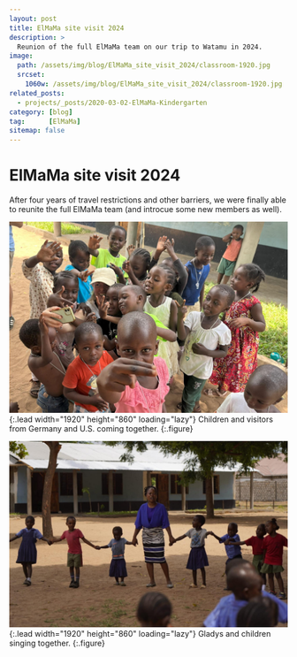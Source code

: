 ```yaml
---
layout: post
title: ElMaMa site visit 2024
description: >
  Reunion of the full ElMaMa team on our trip to Watamu in 2024.
image: 
  path: /assets/img/blog/ElMaMa_site_visit_2024/classroom-1920.jpg
  srcset:
    1060w: /assets/img/blog/ElMaMa_site_visit_2024/classroom-1920.jpg
related_posts:
  - projects/_posts/2020-03-02-ElMaMa-Kindergarten
category: [blog]
tag:      [ElMaMa]
sitemap: false
---
```


# ElMaMa site visit 2024

After four years of travel restrictions and other barriers, we were finally able to reunite the full ElMaMa team (and introcue some new members as well). 


![Welcome Rebecca](/assets/img/blog/ElMaMa_site_visit_2024/kids-1920.jpg){:.lead width="1920" height="860" loading="lazy"}
Children and visitors from Germany and U.S. coming together.
{:.figure}

![Singing together](/assets/img/blog/ElMaMa_site_visit_2024/sing-1920.jpg){:.lead width="1920" height="860" loading="lazy"}
Gladys and children singing together.
{:.figure}
